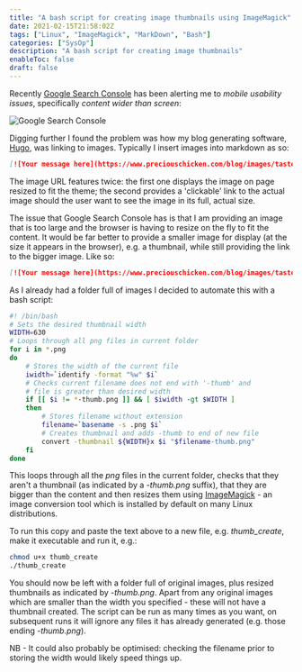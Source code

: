 ```yaml
---
title: "A bash script for creating image thumbnails using ImageMagick"
date: 2021-02-15T21:58:02Z
tags: ["Linux", "ImageMagick", "MarkDown", "Bash"]
categories: ["SysOp"]
description: "A bash script for creating image thumbnails"
enableToc: false
draft: false
---
```


Recently [Google Search Console](https://search.google.com/search-console/) has been alerting me to *mobile usability issues*, specifically *content wider than screen*:

![Google Search Console](https://www.preciouschicken.com/blog/images/usability_issues.png)

Digging further I found the problem was how my blog generating software, [Hugo](https://gohugo.io/), was linking to images.  Typically I insert images into markdown as so:

```md
[![Your message here](https://www.preciouschicken.com/blog/images/taste_of_react_your_message.png)](https://www.preciouschicken.com/blog/images/taste_of_react_your_message.png)
```

The image URL features twice: the first one displays the image on page resized to fit the theme; the second provides a 'clickable' link to the actual image should the user want to see the image in its full, actual size.

The issue that Google Search Console has is that I am providing an image that is too large and the browser is having to resize on the fly to fit the content.   It would be far better to provide a smaller image for display (at the size it appears in the browser), e.g. a thumbnail, while still providing the link to the bigger image.  Like so:

```md
[![Your message here](https://www.preciouschicken.com/blog/images/taste_of_react_your_message-thumb.png)](https://www.preciouschicken.com/blog/images/taste_of_react_your_message.png)
```

As I already had a folder full of images I decided to automate this with a bash script:

```bash
#! /bin/bash 
# Sets the desired thumbnail width
WIDTH=630
# Loops through all png files in current folder
for i in *.png
do
    # Stores the width of the current file
    iwidth=`identify -format "%w" $i`
    # Checks current filename does not end with '-thumb' and
    # file is greater than desired width
    if [[ $i != *-thumb.png ]] && [ $iwidth -gt $WIDTH ]
    then
        # Stores filename without extension
        filename=`basename -s .png $i`
        # Creates thumbnail and adds -thumb to end of new file
        convert -thumbnail ${WIDTH}x $i "$filename-thumb.png"
    fi
done
```

This loops through all the *png* files in the current folder, checks that they aren't a thumbnail (as indicated by a *-thumb.png* suffix), that they are bigger than the content and then resizes them using [ImageMagick](https://imagemagick.org/) - an image conversion tool which is installed by default on many Linux distributions.

To run this copy and paste the text above to a new file, e.g. *thumb_create*, make it executable and run it, e.g.:

```bash
chmod u+x thumb_create
./thumb_create
```

You should now be left with a folder full of original images, plus resized thumbnails as indicated by *-thumb.png*.  Apart from any original images which are smaller than the width you specified - these will not have a thumbnail created.  The script can be run as many times as you want, on subsequent runs it will ignore any files it has already generated (e.g. those ending *-thumb.png*).

NB - It could also probably be optimised: checking the filename prior to storing the width would likely speed things up.

